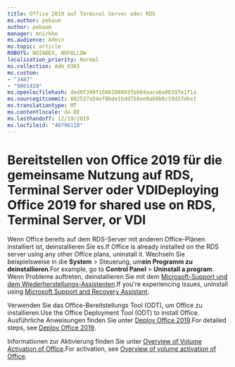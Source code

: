 ```yaml
---
title: Office 2019 auf Terminal Server oder RDS
ms.author: pebaum
author: pebaum
manager: mnirkhe
ms.audience: Admin
ms.topic: article
ROBOTS: NOINDEX, NOFOLLOW
localization_priority: Normal
ms.collection: Adm_O365
ms.custom:
- "3487"
- "9001419"
ms.openlocfilehash: ded0f399f1688108803fbb04aaca6a88397e1f1a
ms.sourcegitcommit: 802537a54ef8bde1bdd758ee9a60b6c19d37d6e1
ms.translationtype: MT
ms.contentlocale: de-DE
ms.lasthandoff: 12/19/2019
ms.locfileid: "40796118"
---
```

# <a name="deploying-office-2019-for-shared-use-on-rds-terminal-server-or-vdi"></a><span data-ttu-id="d237f-102">Bereitstellen von Office 2019 für die gemeinsame Nutzung auf RDS, Terminal Server oder VDI</span><span class="sxs-lookup"><span data-stu-id="d237f-102">Deploying Office 2019 for shared use on RDS, Terminal Server, or VDI</span></span>

<span data-ttu-id="d237f-103">Wenn Office bereits auf dem RDS-Server mit anderen Office-Plänen installiert ist, deinstallieren Sie es.</span><span class="sxs-lookup"><span data-stu-id="d237f-103">If Office is already installed on the RDS server using any other Office plans, uninstall it.</span></span> <span data-ttu-id="d237f-104">Wechseln Sie beispielsweise in die **System** > Steuerung, um**ein Programm zu deinstallieren**.</span><span class="sxs-lookup"><span data-stu-id="d237f-104">For example, go to **Control Panel** > **Uninstall a program**.</span></span> <span data-ttu-id="d237f-105">Wenn Probleme auftreten, deinstallieren Sie mit dem [Microsoft-Support und dem Wiederherstellungs-Assistenten](https://aka.ms/SARA-OfficeUninstall-Alchemy).</span><span class="sxs-lookup"><span data-stu-id="d237f-105">If you're experiencing issues, uninstall using [Microsoft Support and Recovery Assistant](https://aka.ms/SARA-OfficeUninstall-Alchemy).</span></span> 

<span data-ttu-id="d237f-106">Verwenden Sie das Office-Bereitstellungs Tool (ODT), um Office zu installieren.</span><span class="sxs-lookup"><span data-stu-id="d237f-106">Use the Office Deployment Tool (ODT) to install Office.</span></span> <span data-ttu-id="d237f-107">Ausführliche Anweisungen finden Sie unter [Deploy Office 2019](https://docs.microsoft.com/deployoffice/office2019/deploy).</span><span class="sxs-lookup"><span data-stu-id="d237f-107">For detailed steps, see [Deploy Office 2019](https://docs.microsoft.com/deployoffice/office2019/deploy).</span></span>

<span data-ttu-id="d237f-108">Informationen zur Aktivierung finden Sie unter [Overview of Volume Activation of Office](https://docs.microsoft.com/deployoffice/vlactivation/plan-volume-activation-of-office).</span><span class="sxs-lookup"><span data-stu-id="d237f-108">For activation, see [Overview of volume activation of Office](https://docs.microsoft.com/deployoffice/vlactivation/plan-volume-activation-of-office).</span></span>